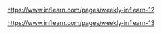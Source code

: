 

https://www.inflearn.com/pages/weekly-inflearn-12

https://www.inflearn.com/pages/weekly-inflearn-13
